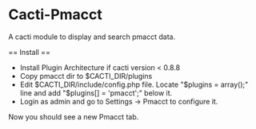 Cacti-Pmacct
============

A cacti module to display and search pmacct data.

== Install ==
* Install Plugin Architecture if cacti version < 0.8.8
* Copy pmacct dir to $CACTI_DIR/plugins
* Edit $CACTI_DIR/include/config.php file. Locate "$plugins = array();" line and add "$plugins[] = 'pmacct';" below it.
* Login as admin and go to Settings -> Pmacct to configure it.

Now you should see a new Pmacct tab.